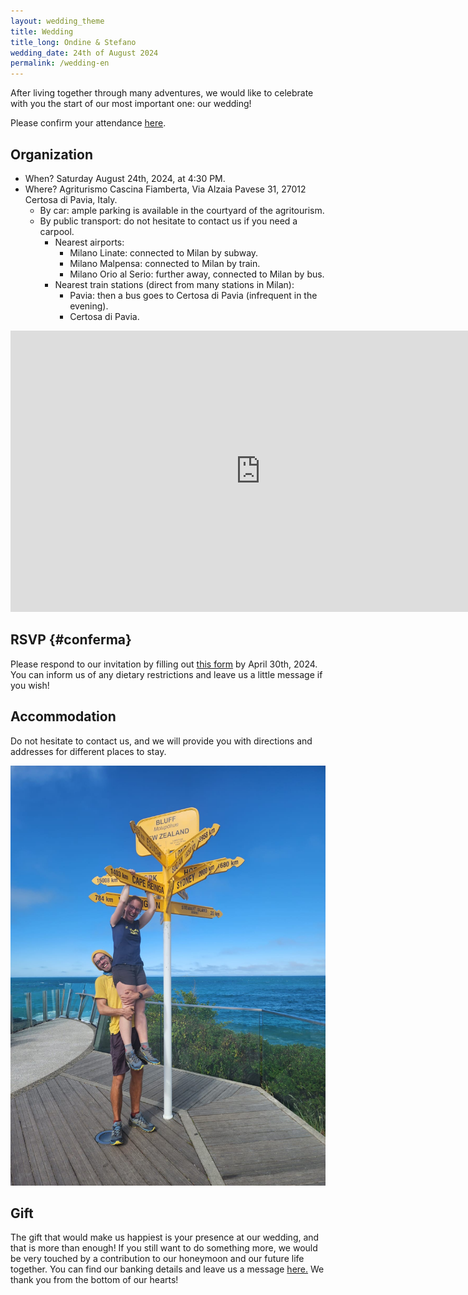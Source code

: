 ```yaml
---
layout: wedding_theme
title: Wedding
title_long: Ondine & Stefano
wedding_date: 24th of August 2024
permalink: /wedding-en
---
```



After living together through many adventures, we would like to celebrate with you the start of our most important one: our wedding!

Please confirm your attendance [here](#conferma).

## Organization

- When? Saturday August 24th, 2024, at 4:30 PM.
- Where? Agriturismo Cascina Fiamberta, Via Alzaia Pavese 31, 27012 Certosa di Pavia, Italy.
    - By car: ample parking is available in the courtyard of the agritourism.
    - By public transport: do not hesitate to contact us if you need a carpool.
        - Nearest airports:
            - Milano Linate: connected to Milan by subway.
            - Milano Malpensa: connected to Milan by train.
            - Milano Orio al Serio: further away, connected to Milan by bus.
        - Nearest train stations (direct from many stations in Milan):
            - Pavia: then a bus goes to Certosa di Pavia (infrequent in the evening).
            - Certosa di Pavia.

<iframe src="https://www.google.com/maps/embed?pb=!1m18!1m12!1m3!1d2808.1063985980995!2d9.12603687682969!3d45.26585994664976!2m3!1f0!2f0!3f0!3m2!1i1024!2i768!4f13.1!3m3!1m2!1s0x4786d8b89ac4d1d5%3A0xcceb235ba139b5b9!2sAgriturismo%20Cascina%20FIAMBERTA!5e0!3m2!1sen!2sat!4v1702585676552!5m2!1sen!2sat" width="800" height="450" style="border:0;" allowfullscreen="" loading="lazy" referrerpolicy="no-referrer-when-downgrade"></iframe>

## RSVP {#conferma}

Please respond to our invitation by filling out [this form](https://docs.google.com/forms/d/e/1FAIpQLSe9zNCWWGaaH4DYbEGRtSXPWIFe17hMcJD6UFUNsbGItwdbsg/viewform?usp=sf_link) by April 30th, 2024.
You can inform us of any dietary restrictions and leave us a little message if you wish!

## Accommodation

Do not hesitate to contact us, and we will provide you with directions and addresses for different places to stay.

![](/assets/wedding_main_photo.jpg)

## Gift

The gift that would make us happiest is your presence at our wedding, and that is more than enough! 
If you still want to do something more, we would be very touched by a contribution to our honeymoon and our future life together. 
You can find our banking details and leave us a message [here.](https://docs.google.com/forms/d/e/1FAIpQLSdVuDnrX9amj0AdRnc4_zaBlZO92A2GxR2uK33NTl3BSh2YGQ/viewform?usp=pp_url) We thank you from the bottom of our hearts!
